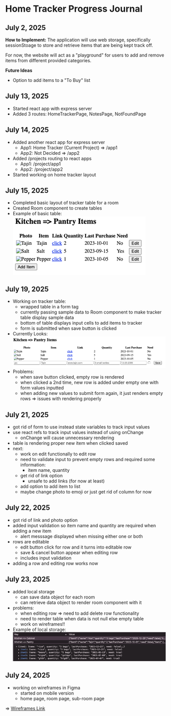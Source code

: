 # Home Tracker Progress Journal

## July 2, 2025
**How to Implement:**
The application will use web storage, specifically sessionStoage to store and retrieve items that are being kept track off.

For now, the website will act as a "playground" for users to add and remove items from different provided categories.

**Future Ideas**
- Option to add items to a "To Buy" list

## July 13, 2025 
- Started react app with express server
- Added 3 routes: HomeTrackerPage, NotesPage, NotFoundPage


## July 14, 2025
- Added another react app for express server
    - App1: Home Tracker (Current Project) => /app1
    - App2: Not Decided => /app2
- Added /projects routing to react apps
    - App1: /project/app1
    - App2: /project/app2
- Started working on home tracker layout

## July 15, 2025
- Completed basic layout of tracker table for a room
- Created Room component to create tables
- Example of basic table: 
    ![basic table](./basic_table.png)
    
## July 19, 2025
- Working on tracker table:
    - wrapped table in a form tag
    - currently passing sample data to Room component to make tracker table display sample data
    - bottom of table displays input cells to add items to tracker
    - form is submitted when save button is clicked
- Currently Looks: 
    ![basic table](./basic_table_form.png)
- Problems:
    - when save button clicked, empty row is rendered
    - when clicked a 2nd time, new row is added under empty one with form values inputted
    - when adding new values to submit form again, it just renders empty rows
    => issues with rendering properly
    
## July 21, 2025
- got rid of form to use instead state variables to track input values
- use react refs to track input values instead of using onChange
    - onChange will cause unnecessary rendering 
- table is rendering proper new item when clicked saved
- next:
    - work on edit functionally to edit row
    - need to validate input to prevent empty rows and required some information:
        - item name, quantity
    - get rid of link option
        - unsafe to add links (for now at least)
    - add option to add item to list
    - maybe change photo to emoji or just get rid of column for now

## July 22, 2025
- got rid of link and photo option
- added input validation so item name and quantity are required when adding a new item
    - alert messsage displayed when missing either one or both
- rows are editable
    - edit button click for row and it turns into editable row
    - save & cancel button appear when editing row
    - includes input validation 
- adding a row and editing row works now

## July 23, 2025
- added local storage
    - can save data object for each room
    - can retrieve data object to render room component with it
- problems:
    - when editing row => need to add delete row functionality
    - need to render table when data is not null else empty table
    - work on wireframes!!
- Example of local storage: 
    ![local storage](./local_Storage.png)
    
## July 24, 2025
- working on wireframes in Figma
    - started on mobile version
    - home page, room page, sub-room page

=> [Wireframes Link](https://www.figma.com/design/8sW1TzInPpOAzrW5jv6Jfx/Untitled?node-id=2-226&t=FrnRZQfhIYSe8Ccg-0)
    
